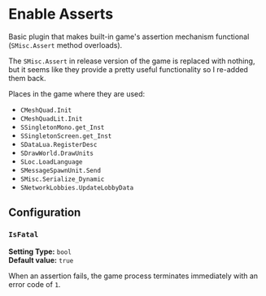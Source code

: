
# Enable Asserts

Basic plugin that makes built-in game's assertion mechanism functional (`SMisc.Assert` method overloads).

The `SMisc.Assert` in release version of the game is replaced with nothing, but it seems like they provide a pretty useful functionality so I re-added them back.

Places  in the game where they are used:
- `CMeshQuad.Init`
- `CMeshQuadLit.Init`
- `SSingletonMono.get_Inst`
- `SSingletonScreen.get_Inst`
- `SDataLua.RegisterDesc`
- `SDrawWorld.DrawUnits`
- `SLoc.LoadLanguage`
- `SMessageSpawnUnit.Send`
- `SMisc.Serialize_Dynamic`
- `SNetworkLobbies.UpdateLobbyData`

## Configuration

### `IsFatal`

**Setting Type:** `bool` \
**Default value:** `true`

When an assertion fails, the game process terminates immediately with an error code of `1`.
